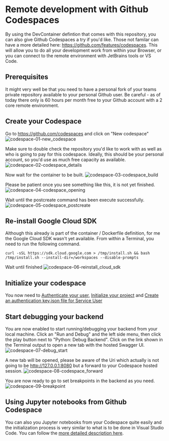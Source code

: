 # Remote development with Github Codespaces
By using the DevContainer defintion that comes with this repository, you can also give Github Codespaces a try if you'd like. Those not familar can have a more detailed here: https://github.com/features/codespaces. This will allow you to do all your development work from within your Browser, or you can connect to the remote environment with JetBrains tools or VS Code.

## Prerequisites
It might very well be that you need to have a personal fork of your teams private repository available to your personal Github user. Be careful - as of today there only is 60 hours per month free to your Github account with a 2 core remote environment.

## Create your Codespace
Go to https://github.com/codespaces and click on "New codespace"
![codespace-01-new_codespace](docs/codespace-01-new_codespace.png)

Make sure to double check the repository you'd like to work with as well as who is going to pay for this codespace. Ideally, this should be your personal account, so you'd use as much free capacity as available.
![codespace-02-codespace_details](docs/codespace-02-codespace_details.png)

Now wait for the container to be built.
![codespace-03-codespace_build](docs/codespace-03-codespace_build.png)

Please be patient once you see something like this, it is not yet finished.
![codespace-04-codespace_opening](docs/codespace-04-codespace_opening.png)

Wait until the postcreate command has been execute successfully.
![codespace-05-codespace_postcreate](docs/codespace-05-codespace_postcreate.png)

## Re-install Google Cloud SDK
Although this already is part of the container / Dockerfile definition, for me the Google Cloud SDK wasn't yet available. From within a Terminal, you need to run the following command.

    curl -sSL https://sdk.cloud.google.com > /tmp/install.sh && bash /tmp/install.sh --install-dir=/workspaces --disable-prompts

Wait until finished
![codespace-06-reinstall_cloud_sdk](docs/codespace-06-reinstall_cloud_sdk.png)

## Initialize your codespace
You now need to [Authenticate your user](README-vscode.md#authenticate-your-user), [Initialize your project](README-vscode.md#initialize-your-project) and [Create an authentication key.json file for Service User](README-vscode.md#create-an-authentication-keyjson-file-for-service-user)

## Start debugging your backend
You are now enabled to start running/debugging your backend from your local machine. Click an "Run and Debug" and the left side menu, then click the play button next to "Python: Debug Backend". Click on the link shown in the Terminal output to open a new tab with the hosted Swagger UI.
![codespace-07-debug_start](docs/codespace-07-debug_start.png)

A new tab will be opened, please be aware of the Uri which actually is not going to be http://127.0.0.1:8080 but a forward to your Codespace hosted session.
![codespace-08-codespace_forward](docs/codespace-08-codespace_forward.png)

You are now ready to go to set breakpoints in the backend as you need.
![codespace-09-breakpoint](docs/codespace-09-breakpoint.png)

## Using Jupyter notebooks from Github Codespace
You can also you Jupyter notebooks from your Codespace quite easily and the initialization process is very similar to what is to be done in Visual Studio Code. You can follow the [more detailed description here](README-vscode.md#jupyiter-notebooks-from-vs-code).